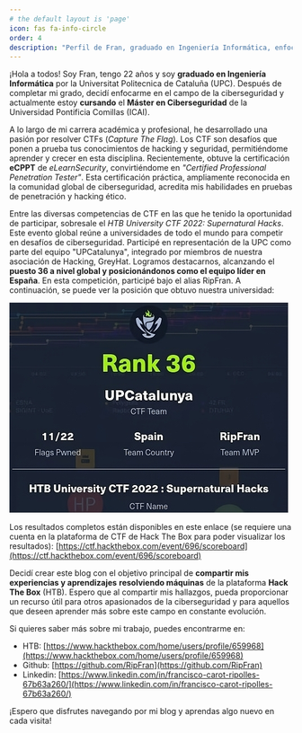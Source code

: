 ```yaml
---
# the default layout is 'page'
icon: fas fa-info-circle
order: 4
description: "Perfil de Fran, graduado en Ingeniería Informática, enfocado en ciberseguridad. Detalles sobre carrera en CTFs, certificaciones y participación en Hack The Box."
---
```



¡Hola a todos! Soy Fran, tengo 22 años y soy **graduado en Ingeniería Informática** por la Universitat Politecnica de Cataluña (UPC). Después de completar mi grado, decidí enfocarme en el campo de la ciberseguridad y actualmente estoy **cursando** el **Máster en Ciberseguridad** de la Universidad Pontificia Comillas (ICAI). 

A lo largo de mi carrera académica y profesional, he desarrollado una pasión por resolver CTFs (*Capture The Flag*). Los CTF son desafíos que ponen a prueba tus conocimientos de hacking y seguridad, permitiéndome aprender y crecer en esta disciplina. Recientemente, obtuve la certificación **eCPPT** de *eLearnSecurity*, convirtiéndome en *"Certified Professional Penetration Tester"*. Esta certificación práctica, ampliamente reconocida en la comunidad global de ciberseguridad, acredita mis habilidades en pruebas de penetración y hacking ético. 

Entre las diversas competencias de CTF en las que he tenido la oportunidad de participar, sobresale el *HTB University CTF 2022: Supernatural Hacks*. Este evento global reúne a universidades de todo el mundo para competir en desafíos de ciberseguridad. Participé en representación de la UPC como parte del equipo "UPCatalunya", integrado por miembros de nuestra asociación de Hacking, GreyHat. Logramos destacarnos, alcanzando el **puesto 36 a nivel global y posicionándonos como el equipo líder en España**. En esta competición, participé bajo el alias RipFran. A continuación, se puede ver la posición que obtuvo nuestra universidad:

![imagen 1](/photos/about_uniCTF.jpg)

Los resultados completos están disponibles en este enlace (se requiere una cuenta en la plataforma de CTF de Hack The Box para poder visualizar los resultados): [https://ctf.hackthebox.com/event/696/scoreboard](https://ctf.hackthebox.com/event/696/scoreboard)

Decidí crear este blog con el objetivo principal de **compartir mis experiencias y aprendizajes** **resolviendo máquinas** de la plataforma **Hack The Box** (HTB). Espero que al compartir mis hallazgos, pueda proporcionar un recurso útil para otros apasionados de la ciberseguridad y para aquellos que deseen aprender más sobre este campo en constante evolución.

Si quieres saber más sobre mi trabajo, puedes encontrarme en:

*	HTB: [https://www.hackthebox.com/home/users/profile/659968](https://www.hackthebox.com/home/users/profile/659968)
*	Github: [https://github.com/RipFran](https://github.com/RipFran)
*   Linkedin: [https://www.linkedin.com/in/francisco-carot-ripolles-67b63a260/](https://www.linkedin.com/in/francisco-carot-ripolles-67b63a260/)


¡Espero que disfrutes navegando por mi blog y aprendas algo nuevo en cada visita!
